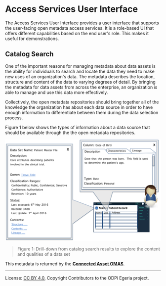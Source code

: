 <!-- SPDX-License-Identifier: Apache-2.0 -->

# Access Services User Interface

The Access Services User Interface provides a user interface that supports
the user-facing open metadata access services.  It is a role-based UI that
offers different capabilities based on the end user's role.  This makes it
useful for demonstrations.

## Catalog Search

One of the important reasons for managing metadata about data assets is the
ability for individuals to search and locate the data they need to make new uses
of an organization's data.
The metadata describes the location, structure and content of the data to
varying degrees of detail.
By bringing the metadata for data assets from across the enterprise,
an organization is able to manage and use this data more effectively.

Collectively, the open metadata repositories should bring together all of
the knowledge the organization has about each data source in order
to have enough information to differentiate between them during the data selection process.

Figure 1 below shows the types of information about a data source that should
be available through the the open metadata repositories. 
 
![Figure 1: Drill-down from catalog search results to explore the content and qualities of a data set](drilldown-of-metadata-entity-pharma.png)
> Figure 1: Drill-down from catalog search results to explore the content and qualities of a data set

This metadata is returned by the 
**[Connected Asset OMAS](../../../open-metadata-implementation/access-services/connected-asset/README.md)**.

----
License: [CC BY 4.0](https://creativecommons.org/licenses/by/4.0/),
Copyright Contributors to the ODPi Egeria project.
